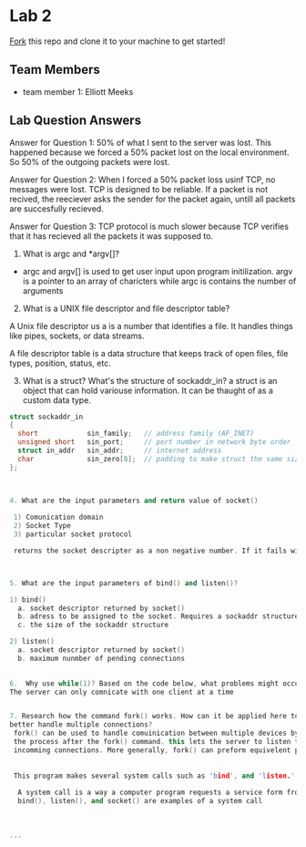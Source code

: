 # Lab 2
[Fork](https://docs.github.com/en/get-started/quickstart/fork-a-repo) this repo and clone it to your machine to get started!

## Team Members
- team member 1: Elliott Meeks

## Lab Question Answers

Answer for Question 1: 
50% of what I sent to the server was lost. This happened because we forced a 50% 
packet lost on the local environment. So 50% of the outgoing packets were lost.

Answer for Question 2:
When I forced a 50% packet loss usinf TCP, no messages were lost. TCP is designed to be reliable. If  a packet is not recived, the reeciever asks the sender for the packet again, untill all packets are succesfully recieved.

Answer for Question 3:
TCP protocol is much slower because TCP verifies that it has recieved all the packets it was supposed to.

1. What is argc and *argv[]?
* argc and argv[] is used to get user input upon program initilization. argv is a pointer to 
an array of charicters while argc is contains the number of arguments


2. What is a UNIX file descriptor and file descriptor table?

A Unix file descriptor us a is a number that identifies a file. It handles things like pipes,
sockets, or data streams.

A file descriptor table is a data structure that keeps track of open files, file types, 
position, status, etc.

     
     
3. What is a struct? What's the structure of sockaddr_in?
a struct is an object that can hold variouse information. It can be thaught of as a custom 
data type.

```c++
struct sockaddr_in 
{
  short            sin_family;   // address family (AF_INET)
  unsigned short   sin_port;     // port number in network byte order
  struct in_addr   sin_addr;     // internet address
  char             sin_zero[8];  // padding to make struct the same size as sockaddr
};

  
     
4. What are the input parameters and return value of socket()

 1) Comunication domain
 2) Socket Type
 3) particular socket protocol

 returns the socket descripter as a non negative number. If it fails will return -1



5. What are the input parameters of bind() and listen()?

1) bind()
  a. socket descriptor returned by socket()
  b. adress to be assigned to the socket. Requires a sockaddr structure
  c. the size of the sockaddr structure

2) listen()
  a. socket descriptor returned by socket()
  b. maximum nunmber of pending connections
  

6.  Why use while(1)? Based on the code below, what problems might occur if there are multiple simultaneous connections to handle?
The server can only comnicate with one client at a time


7. Research how the command fork() works. How can it be applied here to 
better handle multiple connections?
 fork() can be used to handle comuinication between multiple devices by copying 
 the process after the fork() command. this lets the server to listen for other 
 incomming connections. More generally, fork() can preform equivelent processes at the same time.
         
         
 This program makes several system calls such as 'bind', and 'listen.' What exactly is a system call?
  
  A system call is a way a computer program requests a service form from the operation system,
  bind(), listen(), and socket() are examples of a system call
 
 
 
...
